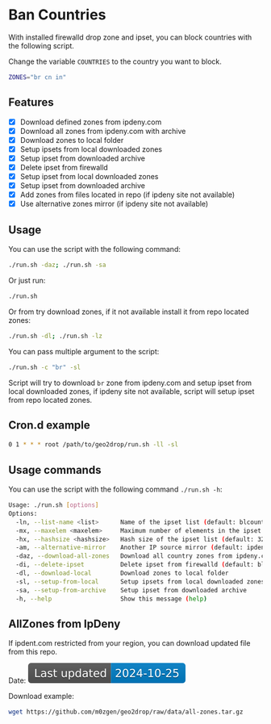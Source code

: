 # Ban Countries

With installed firewalld drop zone and ipset, you can block countries with the following script.

Change the variable `COUNTRIES` to the country you want to block.

```bash
ZONES="br cn in"
```

## Features

- [x] Download defined zones from ipdeny.com
- [x] Download all zones from ipdeny.com with archive
- [x] Download zones to local folder
- [x] Setup ipsets from local downloaded zones
- [x] Setup ipset from downloaded archive
- [x] Delete ipset from firewalld
- [x] Setup ipset from local downloaded zones
- [x] Setup ipset from downloaded archive
- [x] Add zones from files located in repo (if ipdeny site not available)
- [x] Use alternative zones mirror (if ipdeny site not available)

## Usage

You can use the script with the following command:

```bash
./run.sh -daz; ./run.sh -sa
```

Or just run:

```bash
./run.sh
```

Or from try download zones, if it not available install it from repo located zones:

```bash
./run.sh -dl; ./run.sh -lz
```

You can pass multiple argument to the script:

```bash
./run.sh -c "br" -sl
```

Script will try to download `br` zone from ipdeny.com and setup ipset from local downloaded zones, if ipdeny site not available, script will setup ipset from repo located zones.

## Cron.d example

```bash
0 1 * * * root /path/to/geo2drop/run.sh -ll -sl
```

## Usage commands

You can use the script with the following command `./run.sh -h`:

```bash
Usage: ./run.sh [options]
Options:
  -ln, --list-name <list>      Name of the ipset list (default: blcountries)
  -mx, --maxelem <maxelem>     Maximum number of elements in the ipset list (default: 131072)
  -hx, --hashsize <hashsize>   Hash size of the ipset list (default: 32768)
  -am, --alternative-mirror    Another IP source mirror (default: ipdeny.com)
  -daz, --download-all-zones   Download all country zones from ipdeny.com (all-zones.tar.gz)
  -di, --delete-ipset          Delete ipset from firewalld (default: blcountries)
  -dl, --download-local        Download zones to local folder
  -sl, --setup-from-local      Setup ipsets from local downloaded zones
  -sa, --setup-from-archive    Setup ipset from downloaded archive
  -h, --help                   Show this message (help)
```

## AllZones from IpDeny 

If ipdent.com restricted from your region, you can download updated file from this repo.

Date: ![today](https://raw.githubusercontent.com/m0zgen/geo2drop/data/badge_date.svg)

Download example:

```bash
wget https://github.com/m0zgen/geo2drop/raw/data/all-zones.tar.gz
```

